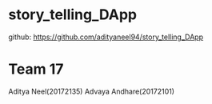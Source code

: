 # story_telling_DApp
github: https://github.com/adityaneel94/story_telling_DApp
# Team 17
Aditya Neel(20172135)
Advaya Andhare(20172101)

